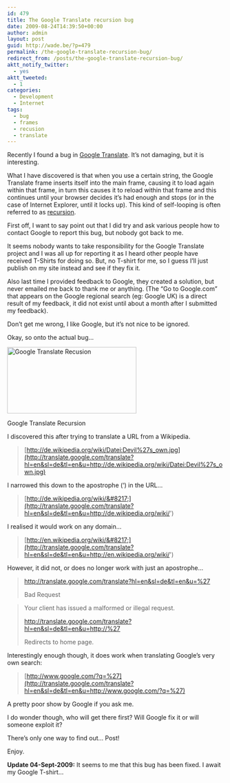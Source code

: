 ```yaml
---
id: 479
title: The Google Translate recursion bug
date: 2009-08-24T14:39:50+00:00
author: admin
layout: post
guid: http://wade.be/?p=479
permalink: /the-google-translate-recursion-bug/
redirect_from: /posts/the-google-translate-recursion-bug/
aktt_notify_twitter:
  - yes
aktt_tweeted:
  - 1
categories:
  - Development
  - Internet
tags:
  - bug
  - frames
  - recusion
  - translate
---
```

<p class="lead">
  Recently I found a bug in <a href="http://translate.google.com/">Google Translate</a>. It&#8217;s not damaging, but it is interesting.
</p>

What I have discovered is that when you use a certain string, the Google Translate frame inserts itself into the main frame, causing it to load again within that frame, in turn this causes it to reload within that frame and this continues until your browser decides it&#8217;s had enough and stops (or in the case of Internet Explorer, until it locks up). This kind of self-looping is often referred to as [recursion](http://www.google.co.uk/search?q=define%3Arecursion).

<!--more-->

First off, I want to say point out that I did try and ask various people how to contact Google to report this bug, but nobody got back to me.

It seems nobody wants to take responsibility for the Google Translate project and I was all up for reporting it as I heard other people have received T-Shirts for doing so. But, no T-shirt for me, so I guess I&#8217;ll just publish on my site instead and see if they fix it.

Also last time I provided feedback to Google, they created a solution, but never emailed me back to thank me or anything. (The &#8220;Go to Google.com&#8221; that appears on the Google regional search (eg: Google UK) is a direct result of my feedback, it did not exist until about a month after I submitted my feedback).

Don&#8217;t get me wrong, I like Google, but it&#8217;s not nice to be ignored.

Okay, so onto the actual bug&#8230;

<div id="attachment_480" style="width: 310px" class="wp-caption aligncenter">
  <a href="http://wade.be/upload/Google-Translate_1251117987726.png"><img class="size-medium wp-image-480" title="Google Translate_1251117987726" src="http://wade.be/upload/Google-Translate_1251117987726-300x154.png" alt="Google Translate Recusion" width="300" height="154" srcset="http://wade.be/upload/Google-Translate_1251117987726-300x154.png 300w, http://wade.be/upload/Google-Translate_1251117987726.png 792w" sizes="(max-width: 300px) 100vw, 300px" /></a>
  
  <p class="wp-caption-text">
    Google Translate Recursion
  </p>
</div>

I discovered this after trying to translate a URL from a Wikipedia.

> [http://de.wikipedia.org/wiki/Datei:Devil%27s_own.jpg](http://translate.google.com/translate?hl=en&sl=de&tl=en&u=http://de.wikipedia.org/wiki/Datei:Devil%27s_own.jpg)

I narrowed this down to the apostrophe (&#8216;) in the URL&#8230;

> [http://de.wikipedia.org/wiki/&#8217;](http://translate.google.com/translate?hl=en&sl=de&tl=en&u=http://de.wikipedia.org/wiki/')

I realised it would work on any domain&#8230;

> [http://en.wikipedia.org/wiki/&#8217;](http://translate.google.com/translate?hl=en&sl=de&tl=en&u=http://en.wikipedia.org/wiki/')

However, it did not, or does no longer work with just an apostrophe&#8230;

> <http://translate.google.com/translate?hl=en&sl=de&tl=en&u=%27>
> 
> Bad Request
  
> Your client has issued a malformed or illegal request.
> 
> <http://translate.google.com/translate?hl=en&sl=de&tl=en&u=http://%27>
> 
> Redirects to home page.

Interestingly enough though, it does work when translating Google&#8217;s very own search:

> [http://www.google.com/?q=%27](http://translate.google.com/translate?hl=en&sl=de&tl=en&u=http://www.google.com/?q=%27)

A pretty poor show by Google if you ask me.

I do wonder though, who will get there first? Will Google fix it or will someone exploit it?

There&#8217;s only one way to find out&#8230; Post!

Enjoy.

**Update 04-Sept-2009:** It seems to me that this bug has been fixed. I await my Google T-shirt&#8230;